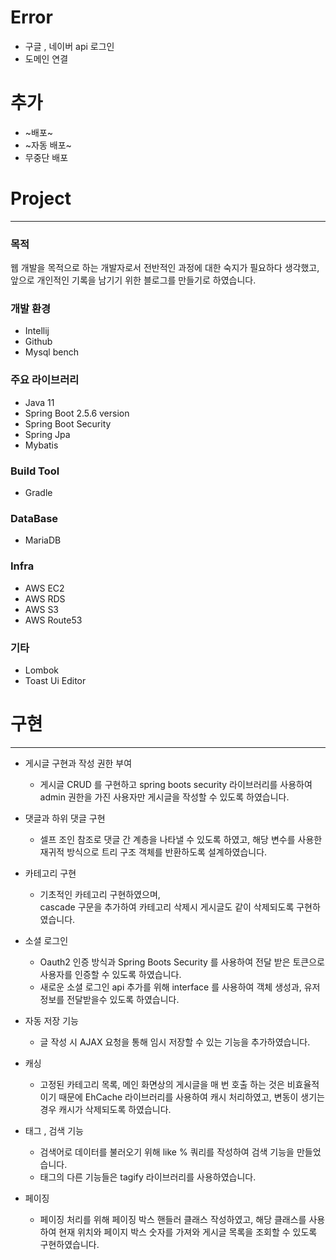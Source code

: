 # Error
- 구글 , 네이버 api 로그인
- 도메인 연결

# 추가
- ~배포~ 
- ~자동 배포~ 
- 무중단 배포
# Project
---

### 목적
웹 개발을 목적으로 하는 개발자로서 전반적인 과정에 대한 숙지가 필요하다 생각했고, 앞으로 개인적인 기록을 남기기 위한 블로그를 만들기로 하였습니다. 

### 개발 환경
- Intellij
- Github
- Mysql bench

### 주요 라이브러리
- Java 11
- Spring Boot  2.5.6 version
- Spring Boot Security
- Spring Jpa
- Mybatis

### Build Tool
- Gradle

### DataBase
- MariaDB

### Infra
- AWS EC2
- AWS RDS
- AWS S3
- AWS Route53

### 기타
- Lombok
- Toast Ui Editor

# 구현
---

- 게시글 구현과 작성 권한 부여
    - 게시글 CRUD 를 구현하고
    spring boots security 라이브러리를 사용하여
    admin 권한을 가진 사용자만 게시글을 작성할 수 있도록 하였습니다.
- 댓글과 하위 댓글 구현
    - 셀프 조인 참조로 댓글 간 계층을 나타낼 수 있도록 하였고,
      해당 변수를 사용한 재귀적 방식으로 트리 구조 객체를 반환하도록 설계하였습니다.
        
- 카테고리 구현
    - 기초적인 카테고리 구현하였으며,        
      cascade 구문을 추가하여 카테고리 삭제시 게시글도 같이 삭제되도록 구현하였습니다.
        
- 소셜 로그인
    - Oauth2 인증 방식과 Spring Boots Security 를 사용하여 전달 받은 토큰으로 사용자를 인증할 수 있도록 하였습니다.
    - 새로운 소셜 로그인 api 추가를 위해 interface 를 사용하여 객체 생성과, 유저 정보를 전달받을수 있도록 하였습니다.
- 자동 저장 기능
    - 글 작성 시 AJAX 요청을 통해 임시 저장할 수 있는 기능을 추가하였습니다.
- 캐싱
    - 고정된 카테고리 목록, 메인 화면상의 게시글을 매 번 호출 하는 것은 비효율적이기 때문에 EhCache 라이브러리를 사용하여 캐시 처리하였고, 변동이 생기는 경우 캐시가 삭제되도록 하였습니다.
- 태그 , 검색 기능
    - 검색어로 데이터를 불러오기 위해 like % 쿼리를 작성하여 검색 기능을 만들었습니다.
    - 태그의 다른 기능들은 tagify 라이브러리를 사용하였습니다.
- 페이징
    - 페이징 처리를 위해 페이징 박스 핸들러 클래스 작성하였고, 
    해당 클래스를 사용하여 현재 위치와 페이지 박스 숫자를 가져와 게시글 목록을 조회할 수 있도록 구현하였습니다.
